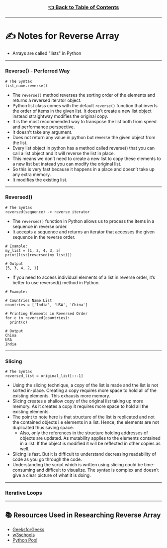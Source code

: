 
<h3 align="center"><a href="../table_of_contents.md">👈 Back to Table of Contents</a></h3>

---------------------------------------

# ✍️ Notes for Reverse Array
- Arrays are called "lists" in Python

---
### Reverse() - Perferred Way
```
# The Syntax
list_name.reverse()
```
- The `reverse()` method reverses the sorting order of the elements and returns a reversed iterator object.
- Python list class comes with the default `reverse()` function that inverts the order of items in the given list. It doesn’t create a new list object instead straightway modifies the original copy.
- It is the most recommended way to transpose the list both from speed and performance perspective.
- It doesn’t take any argument.
- Does not return any value in python but reverse the given object from the list.
- Every list object in python has a method called reverse() that you can call a list object and it will reverse the list in place.
- This means we don’t need to create a new list to copy these elements to a new list but instead you can modify the original list.
- So this is very fast because it happens in a place and doesn’t take up any extra memory.
- It modifies the existing list.

---
### Reversed()
```
# The Syntax
reversed(sequence) -> reverse iterator
```
- The `reversed()` function in Python allows us to process the items in a sequence in reverse order. 
- It accepts a sequence and returns an iterator that accesses the given sequence in the reverse order.
```
# Example:
my_list = [1, 2, 4, 3, 5]
print(list(reversed(my_list)))

# Output
[5, 3, 4, 2, 1]
```
- If you need to access individual elements of a list in reverse order, it’s better to use reversed() method in Python.
```
# Example: 

# Countries Name List
countries = ['India', 'USA', 'China']

# Printing Elements in Reversed Order
for c in reversed(countries):
  print(c)

# Output
China
USA
India
  ```

---
### Slicing
```
# The Syntax
reversed_list = original_list[::-1]
```
- Using the slicing technique, a copy of the list is made and the list is not sorted in-place.  Creating a copy requires more space to hold all of the existing elements. This exhausts more memory.
- Slicing creates a shallow copy of the original list taking up more memory. As it creates a copy it requires more space to hold all the existing elements.
- The point to note here is that structure of the list is replicated and not the contained objects i.e elements in a list. Hence, the elements are not duplicated thus saving space. 
  - Also, only the references in the structure holding addresses of objects are updated. As mutability applies to the elements contained in a list. If the object is modified it will be reflected in other copies as well.
- Slicing is fast. But it is difficult to understand decreasing readability of code as you go through the code.
- Understanding the script which is written using slicing could be time-consuming and difficult to visualize. The syntax is complex and doesn’t give a clear picture of what it is doing.

---
### Iterative Loops


---------------------------------------

## 📚 Resources Used in Researching Reverse Array
- [GeeksforGeeks](https://www.geeksforgeeks.org/python-reversing-list/)
- [w3schools](https://www.w3schools.com/python/ref_list_reverse.asp)
- [Python Pool](https://www.pythonpool.com/python-reverse-list/)